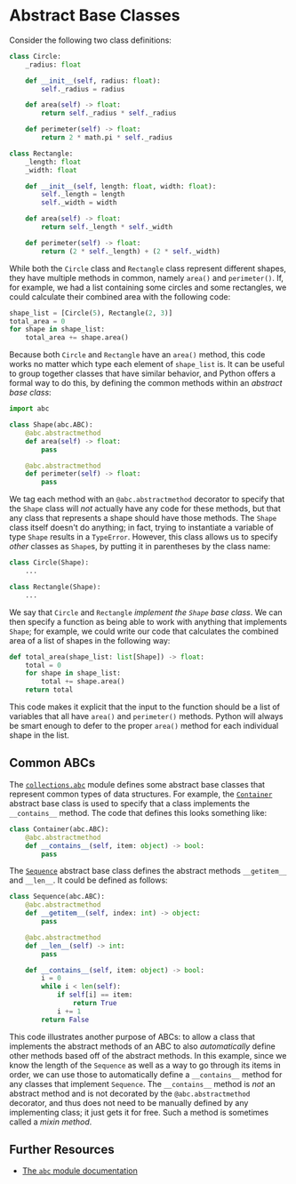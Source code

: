 # Abstract Base Classes

Consider the following two class definitions:

```python
class Circle:
    _radius: float

    def __init__(self, radius: float):
        self._radius = radius

    def area(self) -> float:
        return self._radius * self._radius

    def perimeter(self) -> float:
        return 2 * math.pi * self._radius

class Rectangle:
    _length: float
    _width: float

    def __init__(self, length: float, width: float):
        self._length = length
        self._width = width

    def area(self) -> float:
        return self._length * self._width

    def perimeter(self) -> float:
        return (2 * self._length) + (2 * self._width)
```

While both the `Circle` class and `Rectangle` class represent different shapes, they have multiple methods in common, namely `area()` and `perimeter()`. If, for example, we had a list containing some circles and some rectangles, we could calculate their combined area with the following code:
```python
shape_list = [Circle(5), Rectangle(2, 3)]
total_area = 0
for shape in shape_list:
    total_area += shape.area()
```
Because both `Circle` and `Rectangle` have an `area()` method, this code works no matter which type each element of `shape_list` is. It can be useful to group together classes that have similar behavior, and Python offers a formal way to do this, by defining the common methods within an *abstract base class*: 

```python
import abc

class Shape(abc.ABC):
    @abc.abstractmethod
    def area(self) -> float:
        pass

    @abc.abstractmethod
    def perimeter(self) -> float:
        pass    
```
We tag each method with an `@abc.abstractmethod` decorator to specify that the `Shape` class will *not* actually have any code for these methods, but that any class that represents a shape should have those methods. The `Shape` class itself doesn't do anything; in fact, trying to instantiate a variable of type `Shape` results in a `TypeError`. However, this class allows us to specify *other* classes as `Shape`s, by putting it in parentheses by the class name:
```python
class Circle(Shape):
    ...

class Rectangle(Shape):
    ...
```
We say that `Circle` and `Rectangle` *implement the `Shape` base class*. We can then specify a function as being able to work with anything that implements `Shape`; for example, we could write our code that calculates the combined area of a list of shapes in the following way:
```python
def total_area(shape_list: list[Shape]) -> float:
    total = 0
    for shape in shape_list:
        total += shape.area()
    return total
```
This code makes it explicit that the input to the function should be a list of variables that all have `area()` and `perimeter()` methods. Python will always be smart enough to defer to the proper `area()` method for each individual shape in the list.

## Common ABCs

The [`collections.abc`](https://docs.python.org/3/library/collections.abc.html) module defines some abstract base classes that represent common types of data structures. For example, the [`Container`](https://docs.python.org/3/library/collections.abc.html#collections.abc.Container) abstract base class is used to specify that a class implements the `__contains__` method. The code that defines this looks something like:
```python
class Container(abc.ABC):
    @abc.abstractmethod
    def __contains__(self, item: object) -> bool:
        pass
```

The [`Sequence`](https://docs.python.org/3/library/collections.abc.html#collections.abc.Sequence) abstract base class defines the abstract methods `__getitem__` and `__len__`. It could be defined as follows:
```python
class Sequence(abc.ABC):
    @abc.abstractmethod
    def __getitem__(self, index: int) -> object:
        pass

    @abc.abstractmethod
    def __len__(self) -> int:
        pass

    def __contains__(self, item: object) -> bool:
        i = 0
        while i < len(self):
            if self[i] == item:
                return True
            i += 1
        return False
```
This code illustrates another purpose of ABCs: to allow a class that implements the abstract methods of an ABC to also *automatically* define other methods based off of the abstract methods. In this example, since we know the length of the `Sequence` as well as a way to go through its items in order, we can use those to automatically define a `__contains__` method for any classes that implement `Sequence`. The `__contains__` method is *not* an abstract method and is not decorated by the `@abc.abstractmethod` decorator, and thus does not need to be manually defined by any implementing class; it just gets it for free. Such a method is sometimes called a *mixin method*.

## Further Resources

- [The `abc` module documentation](https://docs.python.org/3/library/abc.html)